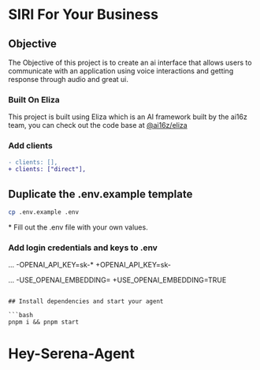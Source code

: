 # SIRI For Your Business

## Objective

The Objective of this project is to create an ai interface that allows users to communicate with an application using voice interactions and getting response through audio and great ui.

### Built On Eliza

This project is built using Eliza which is an AI framework built by the ai16z team, you can check out the code base at [@ai16z/eliza](https://github.com/ai16z/eliza)

### Add clients

```diff
- clients: [],
+ clients: ["direct"],
```

## Duplicate the .env.example template

```bash
cp .env.example .env
```

\* Fill out the .env file with your own values.

### Add login credentials and keys to .env
...
-OPENAI_API_KEY=sk-*
+OPENAI_API_KEY=sk-<secret-key>

...
-USE_OPENAI_EMBEDDING=
+USE_OPENAI_EMBEDDING=TRUE
```

## Install dependencies and start your agent

```bash
pnpm i && pnpm start
```
# Hey-Serena-Agent
